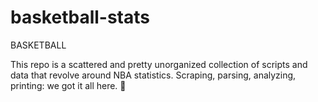 # basketball-stats
BASKETBALL

This repo is a scattered and pretty unorganized collection of scripts and data that revolve around NBA statistics.
Scraping, parsing, analyzing, printing: we got it all here. :basketball:
